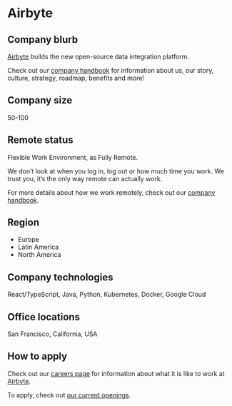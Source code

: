 # Airbyte

## Company blurb

[Airbyte](https://airbyte.com/about-us) builds the new open-source data integration platform.  

Check out our [company handbook](https://handbook.airbyte.com/?_ga=2.21197563.1515967541.1656352411-602206830.1647377094) for information about us, our story, culture, strategy, roadmap, benefits and more!

## Company size

50-100

## Remote status

Flexible Work Environment, as Fully Remote.

We don’t look at when you log in, log out or how much time you work. We trust you, it’s the only way remote can actually work.

For more details about how we work remotely, check out our [company handbook](https://handbook.airbyte.com/company/remote-processes).

## Region

* Europe
* Latin America
* North America

## Company technologies

React/TypeScript, Java, Python, Kubernetes, Docker, Google Cloud

## Office locations

San Francisco, California, USA

## How to apply

Check out our [careers page](https://airbyte.com/careers) for information about what it is like to work at [Airbyte](https://airbyte.com).

To apply, check out [our current openings](https://boards.greenhouse.io/airbyte).
 